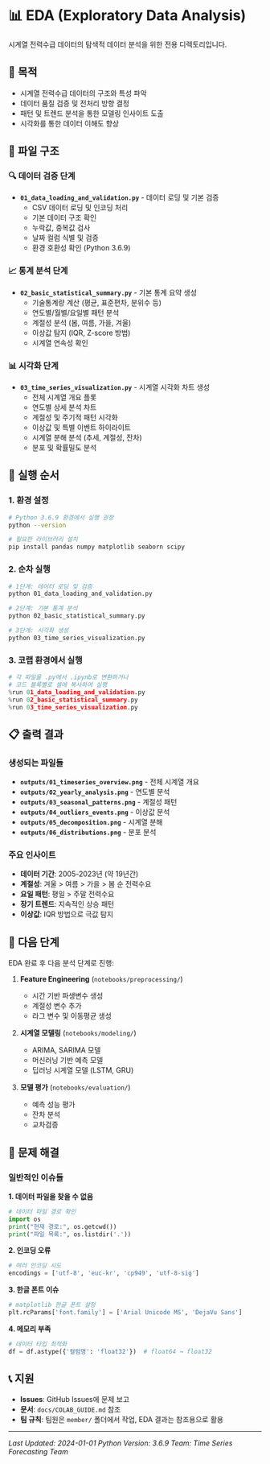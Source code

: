 # 📊 EDA (Exploratory Data Analysis) 

시계열 전력수급 데이터의 탐색적 데이터 분석을 위한 전용 디렉토리입니다.

## 🎯 목적

- 시계열 전력수급 데이터의 구조와 특성 파악
- 데이터 품질 검증 및 전처리 방향 결정
- 패턴 및 트렌드 분석을 통한 모델링 인사이트 도출
- 시각화를 통한 데이터 이해도 향상

## 📁 파일 구조

### 🔍 데이터 검증 단계
- **`01_data_loading_and_validation.py`** - 데이터 로딩 및 기본 검증
  - CSV 데이터 로딩 및 인코딩 처리
  - 기본 데이터 구조 확인
  - 누락값, 중복값 검사
  - 날짜 컬럼 식별 및 검증
  - 환경 호환성 확인 (Python 3.6.9)

### 📈 통계 분석 단계
- **`02_basic_statistical_summary.py`** - 기본 통계 요약 생성
  - 기술통계량 계산 (평균, 표준편차, 분위수 등)
  - 연도별/월별/요일별 패턴 분석
  - 계절성 분석 (봄, 여름, 가을, 겨울)
  - 이상값 탐지 (IQR, Z-score 방법)
  - 시계열 연속성 확인

### 📊 시각화 단계
- **`03_time_series_visualization.py`** - 시계열 시각화 차트 생성
  - 전체 시계열 개요 플롯
  - 연도별 상세 분석 차트
  - 계절성 및 주기적 패턴 시각화
  - 이상값 및 특별 이벤트 하이라이트
  - 시계열 분해 분석 (추세, 계절성, 잔차)
  - 분포 및 확률밀도 분석

## 🚀 실행 순서

### 1. 환경 설정
```bash
# Python 3.6.9 환경에서 실행 권장
python --version

# 필요한 라이브러리 설치
pip install pandas numpy matplotlib seaborn scipy
```

### 2. 순차 실행
```bash
# 1단계: 데이터 로딩 및 검증
python 01_data_loading_and_validation.py

# 2단계: 기본 통계 분석
python 02_basic_statistical_summary.py

# 3단계: 시각화 생성
python 03_time_series_visualization.py
```

### 3. 코랩 환경에서 실행
```python
# 각 파일을 .py에서 .ipynb로 변환하거나
# 코드 블록별로 셀에 복사하여 실행
%run 01_data_loading_and_validation.py
%run 02_basic_statistical_summary.py
%run 03_time_series_visualization.py
```

## 📋 출력 결과

### 생성되는 파일들
- **`outputs/01_timeseries_overview.png`** - 전체 시계열 개요
- **`outputs/02_yearly_analysis.png`** - 연도별 분석
- **`outputs/03_seasonal_patterns.png`** - 계절성 패턴
- **`outputs/04_outliers_events.png`** - 이상값 분석
- **`outputs/05_decomposition.png`** - 시계열 분해
- **`outputs/06_distributions.png`** - 분포 분석

### 주요 인사이트
- **데이터 기간**: 2005-2023년 (약 19년간)
- **계절성**: 겨울 > 여름 > 가을 > 봄 순 전력수요
- **요일 패턴**: 평일 > 주말 전력수요
- **장기 트렌드**: 지속적인 상승 패턴
- **이상값**: IQR 방법으로 극값 탐지

## 🎯 다음 단계

EDA 완료 후 다음 분석 단계로 진행:

1. **Feature Engineering** (`notebooks/preprocessing/`)
   - 시간 기반 파생변수 생성
   - 계절성 변수 추가
   - 라그 변수 및 이동평균 생성

2. **시계열 모델링** (`notebooks/modeling/`)
   - ARIMA, SARIMA 모델
   - 머신러닝 기반 예측 모델
   - 딥러닝 시계열 모델 (LSTM, GRU)

3. **모델 평가** (`notebooks/evaluation/`)
   - 예측 성능 평가
   - 잔차 분석
   - 교차검증

## 🔧 문제 해결

### 일반적인 이슈들

**1. 데이터 파일을 찾을 수 없음**
```python
# 데이터 파일 경로 확인
import os
print("현재 경로:", os.getcwd())
print("파일 목록:", os.listdir('.'))
```

**2. 인코딩 오류**
```python
# 여러 인코딩 시도
encodings = ['utf-8', 'euc-kr', 'cp949', 'utf-8-sig']
```

**3. 한글 폰트 이슈**
```python
# matplotlib 한글 폰트 설정
plt.rcParams['font.family'] = ['Arial Unicode MS', 'DejaVu Sans']
```

**4. 메모리 부족**
```python
# 데이터 타입 최적화
df = df.astype({'컬럼명': 'float32'})  # float64 → float32
```

## 📞 지원

- **Issues**: GitHub Issues에 문제 보고
- **문서**: `docs/COLAB_GUIDE.md` 참조
- **팀 규칙**: 팀원은 `member/` 폴더에서 작업, EDA 결과는 참조용으로 활용

---
*Last Updated: 2024-01-01*
*Python Version: 3.6.9*
*Team: Time Series Forecasting Team* 